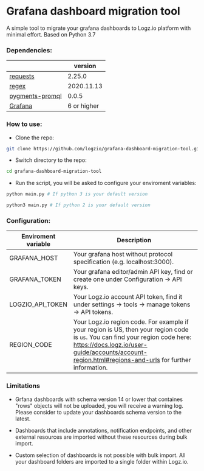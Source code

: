 # Grafana dashboard migration tool
A simple tool to migrate your grafana dashboards to Logz.io platform with minimal effort. Based on Python 3.7

### Dependencies:
|  | version |
|---|---|
|[requests](https://pypi.org/project/requests/)|2.25.0|
|[regex](https://pypi.org/project/regex/)|2020.11.13|
|[pygments-promql](https://pypi.org/project/pygments-promql/)|0.0.5|
|[Grafana](https://grafana.com/)|6 or higher|

### How to use:
* Clone the repo:
``` bash
git clone https://github.com/logzio/grafana-dashboard-migration-tool.git
```
* Switch directory to the repo:
```bash
cd grafana-dashboard-migration-tool
```
* Run the script, you will be asked to configure your enviroment variables:
```bash
python main.py # If python 3 is your default version
```
```bash
python3 main.py # If python 2 is your default version
```

### Configuration:
| Enviroment variable | Description |
|---|---|
| GRAFANA_HOST | Your grafana host without protocol specification (e.g. localhost:3000). |
| GRAFANA_TOKEN | Your grafana editor/admin API key, find or create one under Configuration -> API keys. |
| LOGZIO_API_TOKEN | Your Logz.io account API token, find it under settings -> tools -> manage tokens -> API tokens. |
| REGION_CODE | Your Logz.io region code. For example if your region is US, then your region code is `us`. You can find your region code here: https://docs.logz.io/user-guide/accounts/account-region.html#regions-and-urls for further information. |

### Limitations
* Grfana dashboards with schema version 14 or lower that containes "rows" objects will not be uploaded, you will receive a warning log. Please consider to update your dashboards schema version to the latest.


* Dashboards that include annotations, notification endpoints, and other external resources are imported without these resources during bulk import.

* Custom selection of dashboards is not possible with bulk import. All your dashboard folders are imported to a single folder within Logz.io.

